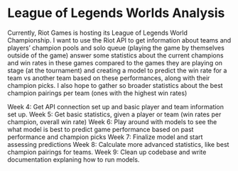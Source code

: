 # League of Legends Worlds Analysis

Currently, Riot Games is hosting its League of Legends World Championship. I want to use the Riot API to get information about teams and players’ champion pools and solo queue (playing the game by themselves outside of the game) answer some statistics about the current champions and win rates in these games compared to the games they are playing on stage (at the tournament) and creating a model to predict the win rate for a team vs another team based on these performances, along with their champion picks. I also hope to gather so broader statistics about the best champion pairings per team (ones with the highest win rates)

Week 4: Get API connection set up and basic player and team information set up.
Week 5: Get basic statistics, given a player or team (win rates per champion, overall win rate)
Week 6: Play around with models to see the what model is best to predict game performance based on past performance and champion picks
Week 7: Finalize model and start assessing predictions
Week 8: Calculate more advanced statistics, like best champion pairings for teams.
Week 9: Clean up codebase and write documentation explaning how to run models.
